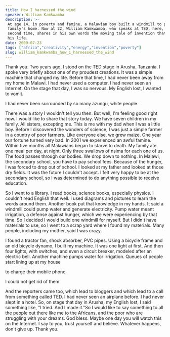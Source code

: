 ```yaml
---
title: How I harnessed the wind
speaker: William Kamkwamba
description: >-
 At age 14, in poverty and famine, a Malawian boy built a windmill to power his
 family's home. Now at 22, William Kamkwamba, who speaks at TED, here, for the
 second time, shares in his own words the moving tale of invention that changed
 his life.
date: 2009-07-23
tags: ["africa","creativity","energy","invention","poverty"]
slug: william_kamkwamba_how_i_harnessed_the_wind
---
```


Thank you. Two years ago, I stood on the TED stage in Arusha, Tanzania. I spoke very
briefly about one of my proudest creations. It was a simple machine that changed my
life. Before that time, I had never been away from my home in Malawi. I had never used a
computer. I had never seen an Internet. On the stage that day, I was so nervous. My
English lost, I wanted to vomit. 

I had never been surrounded by so many azungu, white people. 

There was a story I wouldn't tell you then. But well, I'm feeling good right now. I would
like to share that story today. We have seven children in my family. All sisters,
excepting me. This is me with my dad when I was a little boy. Before I discovered the
wonders of science, I was just a simple farmer in a country of poor farmers. Like everyone
else, we grew maize. One year our fortune turned very bad. In 2001 we experienced an awful
famine. Within five months all Malawians began to starve to death. My family ate one meal
per day, at night. Only three swallows of nsima for each one of us. The food passes
through our bodies. We drop down to nothing. In Malawi, the secondary school, you have to
pay school fees. Because of the hunger, I was forced to drop out of school. I looked at my
father and looked at those dry fields. It was the future I couldn't accept. I felt very
happy to be at the secondary school, so I was determined to do anything possible to
receive education.

So I went to a library. I read books, science books, especially physics. I couldn't read
English that well. I used diagrams and pictures to learn the words around them. Another
book put that knowledge in my hands. It said a windmill could pump water and generate
electricity. Pump water meant irrigation, a defense against hunger, which we were
experiencing by that time. So I decided I would build one windmill for myself. But I
didn't have materials to use, so I went to a scrap yard where I found my materials. Many
people, including my mother, said I was crazy. 

I found a tractor fan, shock absorber, PVC pipes. Using a bicycle frame and an old bicycle
dynamo, I built my machine. It was one light at first. And then four lights, with
switches, and even a circuit breaker, modeled after an electric bell. Another machine
pumps water for irrigation. Queues of people start lining up at my house

to charge their mobile phone. 

I could not get rid of them. 

And the reporters came too, which lead to bloggers and which lead to a call from something
called TED. I had never seen an airplane before. I had never slept in a hotel. So, on
stage that day in Arusha, my English lost, I said something like, "I tried. And I made
it."So I would like to say something to all the people out there like me to the Africans,
and the poor who are struggling with your dreams. God bless. Maybe one day you will watch
this on the Internet. I say to you, trust yourself and believe. Whatever happens, don't
give up. Thank you. 

<!--
ad_duration=3.33
event="TEDGlobal 2009"
external_start_time=0
intro_duration=11.82
is_subtitle_required="False"
is_talk_featured="True"
language="en"
language_swap="False"
native_language="en"
number_of_related_talks=6
number_of_speakers=1
number_of_subtitled_videos=43
number_of_tags=5
number_of_talk_download_languages=45
number_of_talk_more_resources=0
number_of_talk_recommendations=0
number_of_talks_take_actions=0
post_ad_duration=0.83
published_timestamp="2009-09-23 08:21:00"
recording_date="2009-07-23"
speaker_description="Inventor"
speaker_is_published=1
speaker_name="William Kamkwamba"
talk_name="How I harnessed the wind"
talks_tags=["africa","creativity","energy","invention","poverty"]
url_audio="https://download.ted.com/talks/WilliamKamkwamba_2009G.mp3?apikey=acme-roadrunner"
url_photo_speaker="https://pe.tedcdn.com/images/ted/117463_254x191.jpg"
url_photo_talk="https://pe.tedcdn.com/images/ted/117462_800x600.jpg"
url_webpage="https://www.ted.com/talks/william_kamkwamba_how_i_harnessed_the_wind"
video_type_name="TED Stage Talk"
-->